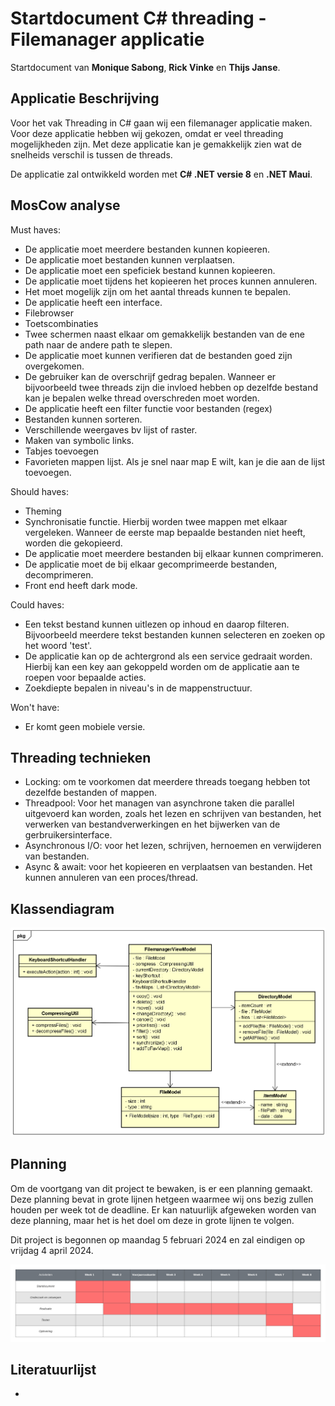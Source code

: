 # Startdocument C# threading - Filemanager applicatie

Startdocument van **Monique Sabong**, **Rick Vinke** en **Thijs Janse**.

## Applicatie Beschrijving
Voor het vak Threading in C# gaan wij een filemanager applicatie maken. Voor deze applicatie hebben wij gekozen, omdat er veel threading mogelijkheden zijn. Met deze applicatie kan je gemakkelijk zien wat de snelheids verschil is tussen de threads. 

De applicatie zal ontwikkeld worden met **C# .NET versie 8** en **.NET Maui**.


## MosCow analyse

Must haves:
- De applicatie moet meerdere bestanden kunnen kopieeren. 
- De applicatie moet bestanden kunnen verplaatsen.
- De applicatie moet een speficiek bestand kunnen kopieeren.
- De applicatie moet tijdens het kopieeren het proces kunnen annuleren.
- Het moet mogelijk zijn om het aantal threads kunnen te bepalen.
- De applicatie heeft een interface.
- Filebrowser
- Toetscombinaties
- Twee schermen naast elkaar om gemakkelijk bestanden van de ene path naar de andere path te slepen. 
- De applicatie moet kunnen verifieren dat de bestanden goed zijn overgekomen.
- De gebruiker kan de overschrijf gedrag bepalen. Wanneer er bijvoorbeeld twee threads zijn die invloed hebben op dezelfde bestand kan je bepalen welke thread overschreden moet worden.
- De applicatie heeft een filter functie voor bestanden (regex)
- Bestanden kunnen sorteren.
- Verschillende weergaves bv lijst of raster. 
- Maken van symbolic links.
- Tabjes toevoegen
- Favorieten mappen lijst. Als je snel naar map E wilt, kan je die aan de lijst toevoegen. 

Should haves:
- Theming
- Synchronisatie functie. Hierbij worden twee mappen met elkaar vergeleken. Wanneer de eerste map bepaalde bestanden niet heeft, worden die gekopieerd. 
- De applicatie moet meerdere bestanden bij elkaar kunnen comprimeren.
- De applicatie moet de bij elkaar gecomprimeerde bestanden, decomprimeren.
- Front end heeft dark mode.

Could haves:
- Een tekst bestand kunnen uitlezen op inhoud en daarop filteren. Bijvoorbeeld meerdere tekst bestanden kunnen selecteren en zoeken op het woord 'test'.
- De applicatie kan op de achtergrond als een service gedraait worden. Hierbij kan een key aan gekoppeld worden om de applicatie aan te roepen voor bepaalde acties.
- Zoekdiepte bepalen in niveau's in de mappenstructuur. 

Won't have:

- Er komt geen mobiele versie. 

## Threading technieken
- Locking: om te voorkomen dat meerdere threads toegang hebben tot dezelfde bestanden of mappen. 
- Threadpool: Voor het managen van asynchrone taken die parallel uitgevoerd kan worden, zoals het lezen en schrijven van bestanden, het verwerken van bestandverwerkingen en het bijwerken van de gerbruikersinterface.
- Asynchronous I/O: voor het lezen, schrijven, hernoemen en verwijderen van bestanden. 
- Async & await: voor het kopieeren en verplaatsen van bestanden. Het kunnen annuleren van een proces/thread. 

## Klassendiagram

![Class Diagram](./img/classdiagram.png "First Version of the class diagram")


## Planning

Om de voortgang van dit project te bewaken, is er een planning gemaakt. Deze planning bevat in grote lijnen hetgeen waarmee wij ons bezig zullen houden per week tot de deadline. Er kan natuurlijk afgeweken worden van deze planning, maar het is het doel om deze in grote lijnen te volgen.

Dit project is begonnen op maandag 5 februari 2024 en zal eindigen op vrijdag 4 april 2024.

![Planning](img/planning.png "Project planning")

## Literatuurlijst

- 
